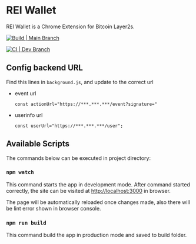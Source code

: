 # REI Wallet
REI Wallet is a Chrome Extension for Bitcoin Layer2s. 


[![Build | Main Branch](https://github.com/TeamTaoist/reiwallet/actions/workflows/build.yml/badge.svg)](https://github.com/TeamTaoist/reiwallet/actions/workflows/build.yml)

[![CI | Dev Branch](https://github.com/TeamTaoist/reiwallet/actions/workflows/ci.yml/badge.svg)](https://github.com/TeamTaoist/reiwallet/actions/workflows/ci.yml)




## Config  backend URL
Find this lines in `background.js`, and update to the correct url

* event url

  ```
  const actionUrl="https://***.***.***/event?signature="
  ```

* userinfo url

  ```
  const userUrl="https://***.***.***/user";
  ```




## Available Scripts

The commands below can be executed in project directory:

### `npm watch`

This command starts the app in development mode.
After command started correctly,
the site can be visited at [http://localhost:3000](http://localhost:3000) in browser.

The page will be automatically reloaded once changes made,
also there will be lint error shown in browser console.

### `npm run build`

This command build the app in production mode and saved to build folder.
